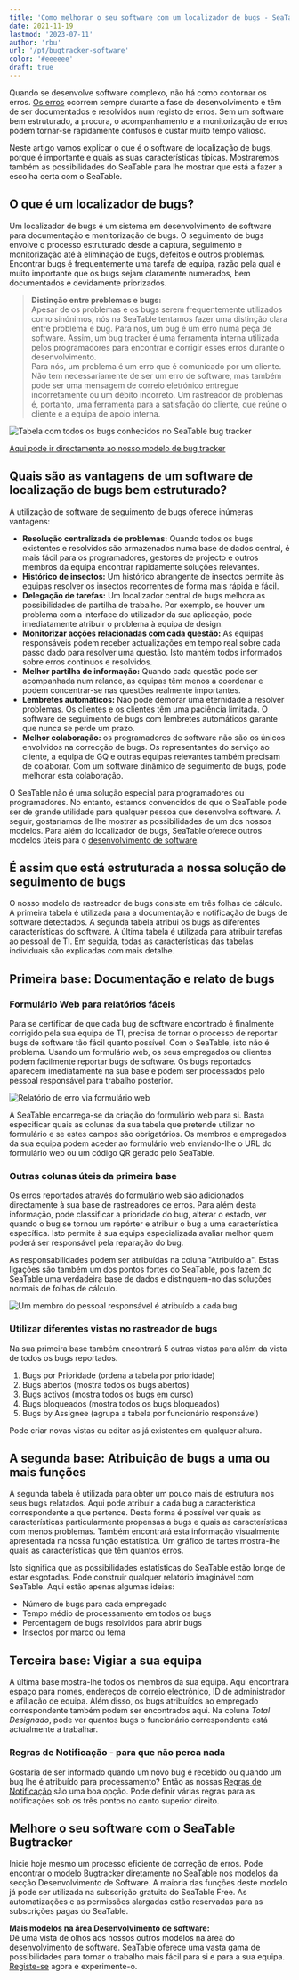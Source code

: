 ```yaml
---
title: 'Como melhorar o seu software com um localizador de bugs - SeaTable'
date: 2021-11-19
lastmod: '2023-07-11'
author: 'rbu'
url: '/pt/bugtracker-software'
color: '#eeeeee'
draft: true
---
```


Quando se desenvolve software complexo, não há como contornar os erros. [Os erros](https://www.arksolutions.de/gs/project/blog/bug-programmfehler) ocorrem sempre durante a fase de desenvolvimento e têm de ser documentados e resolvidos num registo de erros. Sem um software bem estruturado, a procura, o acompanhamento e a monitorização de erros podem tornar-se rapidamente confusos e custar muito tempo valioso.

Neste artigo vamos explicar o que é o software de localização de bugs, porque é importante e quais as suas características típicas. Mostraremos também as possibilidades do SeaTable para lhe mostrar que está a fazer a escolha certa com o SeaTable.

## O que é um localizador de bugs?

Um localizador de bugs é um sistema em desenvolvimento de software para documentação e monitorização de bugs. O seguimento de bugs envolve o processo estruturado desde a captura, seguimento e monitorização até à eliminação de bugs, defeitos e outros problemas. Encontrar bugs é frequentemente uma tarefa de equipa, razão pela qual é muito importante que os bugs sejam claramente numerados, bem documentados e devidamente priorizados.

> **Distinção entre problemas e bugs:**  
> Apesar de os problemas e os bugs serem frequentemente utilizados como sinónimos, nós na SeaTable tentamos fazer uma distinção clara entre problema e bug. Para nós, um bug é um erro numa peça de software. Assim, um bug tracker é uma ferramenta interna utilizada pelos programadores para encontrar e corrigir esses erros durante o desenvolvimento.  
> Para nós, um problema é um erro que é comunicado por um cliente. Não tem necessariamente de ser um erro de software, mas também pode ser uma mensagem de correio eletrónico entregue incorretamente ou um débito incorreto. Um rastreador de problemas é, portanto, uma ferramenta para a satisfação do cliente, que reúne o cliente e a equipa de apoio interna.

![Tabela com todos os bugs conhecidos no SeaTable bug tracker](https://seatable.io/wp-content/uploads/2021/11/bugtracker-uebersicht.jpg)

[Aqui pode ir directamente ao nosso modelo de bug tracker](https://seatable.io/pt/vorlage/hlbtvqrtscqmhx3adh5asg/)

## Quais são as vantagens de um software de localização de bugs bem estruturado?

A utilização de software de seguimento de bugs oferece inúmeras vantagens:

- **Resolução centralizada de problemas:** Quando todos os bugs existentes e resolvidos são armazenados numa base de dados central, é mais fácil para os programadores, gestores de projecto e outros membros da equipa encontrar rapidamente soluções relevantes.
- **Histórico de insectos:** Um histórico abrangente de insectos permite às equipas resolver os insectos recorrentes de forma mais rápida e fácil.
- **Delegação de tarefas:** Um localizador central de bugs melhora as possibilidades de partilha de trabalho. Por exemplo, se houver um problema com a interface do utilizador da sua aplicação, pode imediatamente atribuir o problema à equipa de design.
- **Monitorizar acções relacionadas com cada questão:** As equipas responsáveis podem receber actualizações em tempo real sobre cada passo dado para resolver uma questão. Isto mantém todos informados sobre erros contínuos e resolvidos.
- **Melhor partilha de informação:** Quando cada questão pode ser acompanhada num relance, as equipas têm menos a coordenar e podem concentrar-se nas questões realmente importantes.
- **Lembretes automáticos:** Não pode demorar uma eternidade a resolver problemas. Os clientes e os clientes têm uma paciência limitada. O software de seguimento de bugs com lembretes automáticos garante que nunca se perde um prazo.
- **Melhor colaboração:** os programadores de software não são os únicos envolvidos na correcção de bugs. Os representantes do serviço ao cliente, a equipa de GQ e outras equipas relevantes também precisam de colaborar. Com um software dinâmico de seguimento de bugs, pode melhorar esta colaboração.

O SeaTable não é uma solução especial para programadores ou programadores. No entanto, estamos convencidos de que o SeaTable pode ser de grande utilidade para qualquer pessoa que desenvolva software. A seguir, gostaríamos de lhe mostrar as possibilidades de um dos nossos modelos. Para além do localizador de bugs, SeaTable oferece outros modelos úteis para o [desenvolvimento de software](https://seatable.io/pt/vorlagen/softwareentwicklung/).

## É assim que está estruturada a nossa solução de seguimento de bugs

O nosso modelo de rastreador de bugs consiste em três folhas de cálculo. A primeira tabela é utilizada para a documentação e notificação de bugs de software detectados. A segunda tabela atribui os bugs às diferentes características do software. A última tabela é utilizada para atribuir tarefas ao pessoal de TI. Em seguida, todas as características das tabelas individuais são explicadas com mais detalhe.

## Primeira base: Documentação e relato de bugs

### Formulário Web para relatórios fáceis

Para se certificar de que cada bug de software encontrado é finalmente corrigido pela sua equipa de TI, precisa de tornar o processo de reportar bugs de software tão fácil quanto possível. Com o SeaTable, isto não é problema. Usando um formulário web, os seus empregados ou clientes podem facilmente reportar bugs de software. Os bugs reportados aparecem imediatamente na sua base e podem ser processados pelo pessoal responsável para trabalho posterior.

![Relatório de erro via formulário web](https://seatable.io/wp-content/uploads/2021/11/bug-report-per-webformular.png)

A SeaTable encarrega-se da criação do formulário web para si. Basta especificar quais as colunas da sua tabela que pretende utilizar no formulário e se estes campos são obrigatórios. Os membros e empregados da sua equipa podem aceder ao formulário web enviando-lhe o URL do formulário web ou um código QR gerado pelo SeaTable.

### Outras colunas úteis da primeira base

Os erros reportados através do formulário web são adicionados directamente à sua base de rastreadores de erros. Para além desta informação, pode classificar a prioridade do bug, alterar o estado, ver quando o bug se tornou um repórter e atribuir o bug a uma característica específica. Isto permite à sua equipa especializada avaliar melhor quem poderá ser responsável pela reparação do bug.

As responsabilidades podem ser atribuídas na coluna "Atribuído a". Estas ligações são também um dos pontos fortes do SeaTable, pois fazem do SeaTable uma verdadeira base de dados e distinguem-no das soluções normais de folhas de cálculo.

![Um membro do pessoal responsável é atribuído a cada bug](https://seatable.io/wp-content/uploads/2021/11/bugtracker-verantwortlichkeiten-mitarbeiter-zuweisen.png)

### Utilizar diferentes vistas no rastreador de bugs

Na sua primeira base também encontrará 5 outras vistas para além da vista de todos os bugs reportados.

1. Bugs por Prioridade (ordena a tabela por prioridade)
2. Bugs abertos (mostra todos os bugs abertos)
3. Bugs activos (mostra todos os bugs em curso)
4. Bugs bloqueados (mostra todos os bugs bloqueados)
5. Bugs by Assignee (agrupa a tabela por funcionário responsável)

Pode criar novas vistas ou editar as já existentes em qualquer altura.

## A segunda base: Atribuição de bugs a uma ou mais funções

A segunda tabela é utilizada para obter um pouco mais de estrutura nos seus bugs relatados. Aqui pode atribuir a cada bug a característica correspondente a que pertence. Desta forma é possível ver quais as características particularmente propensas a bugs e quais as características com menos problemas. Também encontrará esta informação visualmente apresentada na nossa função estatística. Um gráfico de tartes mostra-lhe quais as características que têm quantos erros.

Isto significa que as possibilidades estatísticas do SeaTable estão longe de estar esgotadas. Pode construir qualquer relatório imaginável com SeaTable. Aqui estão apenas algumas ideias:

- Número de bugs para cada empregado
- Tempo médio de processamento em todos os bugs
- Percentagem de bugs resolvidos para abrir bugs
- Insectos por marco ou tema

## Terceira base: Vigiar a sua equipa

A última base mostra-lhe todos os membros da sua equipa. Aqui encontrará espaço para nomes, endereços de correio electrónico, ID de administrador e afiliação de equipa. Além disso, os bugs atribuídos ao empregado correspondente também podem ser encontrados aqui. Na coluna _Total Designado_, pode ver quantos bugs o funcionário correspondente está actualmente a trabalhar.

### Regras de Notificação - para que não perca nada

Gostaria de ser informado quando um novo bug é recebido ou quando um bug lhe é atribuído para processamento? Então as nossas [Regras de Notificação](https://seatable.io/pt/docs/handbuch/zusammenarbeit/benachrichtigungen/) são uma boa opção. Pode definir várias regras para as notificações sob os três pontos no canto superior direito.

## Melhore o seu software com o SeaTable Bugtracker

Inicie hoje mesmo um processo eficiente de correção de erros. Pode encontrar o [modelo](https://seatable.io/pt/vorlage/hlbtvqrtscqmhx3adh5asg/) Bugtracker diretamente no SeaTable nos modelos da secção Desenvolvimento de Software. A maioria das funções deste modelo já pode ser utilizada na subscrição gratuita do SeaTable Free. As automatizações e as permissões alargadas estão reservadas para as subscrições pagas do SeaTable.

**Mais modelos na área Desenvolvimento de software:**  
Dê uma vista de olhos aos nossos outros modelos na área do desenvolvimento de software. SeaTable oferece uma vasta gama de possibilidades para tornar o trabalho mais fácil para si e para a sua equipa. [Registe-se](/pt/registrierung/) agora e experimente-o.
